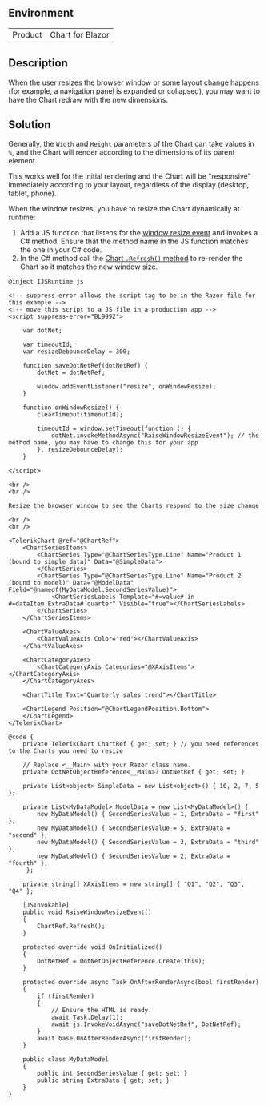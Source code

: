 
## Environment

<table>
<tbody>
<tr>
<td>Product</td>
<td>Chart for Blazor</td>
</tr>
</tbody>
</table>

## Description

When the user resizes the browser window or some layout change happens (for example, a navigation panel is expanded or collapsed), you may want to have the Chart redraw with the new dimensions.

## Solution

Generally, the `Width` and `Height` parameters of the Chart can take values in `%`, and the Chart will render according to the dimensions of its parent element.

This works well for the initial rendering and the Chart will be "responsive" immediately according to your layout, regardless of the display (desktop, tablet, phone).

When the window resizes, you have to resize the Chart dynamically at runtime:

1. Add a JS function that listens for the [window resize event](https://developer.mozilla.org/en-US/docs/Web/API/Window/resize_event) and invokes a C# method. Ensure that the method name in the JS function matches the one in your C# code.
1. In the C# method call the [Chart `.Refresh()` method](slug:components/chart/overview#chart-reference-and-methods) to re-render the Chart so it matches the new window size.

````RAZOR
@inject IJSRuntime js

<!-- suppress-error allows the script tag to be in the Razor file for this example -->
<!-- move this script to a JS file in a production app -->
<script suppress-error="BL9992">

    var dotNet;

    var timeoutId;
    var resizeDebounceDelay = 300;

    function saveDotNetRef(dotNetRef) {
        dotNet = dotNetRef;

        window.addEventListener("resize", onWindowResize);
    }

    function onWindowResize() {
        clearTimeout(timeoutId);

        timeoutId = window.setTimeout(function () {
            dotNet.invokeMethodAsync("RaiseWindowResizeEvent"); // the method name, you may have to change this for your app
        }, resizeDebounceDelay);
    }

</script>

<br />
<br />

Resize the browser window to see the Charts respond to the size change

<br />
<br />

<TelerikChart @ref="@ChartRef">
    <ChartSeriesItems>
        <ChartSeries Type="@ChartSeriesType.Line" Name="Product 1 (bound to simple data)" Data="@SimpleData">
        </ChartSeries>
        <ChartSeries Type="@ChartSeriesType.Line" Name="Product 2 (bound to model)" Data="@ModelData" Field="@nameof(MyDataModel.SecondSeriesValue)">
            <ChartSeriesLabels Template="#=value# in #=dataItem.ExtraData# quarter" Visible="true"></ChartSeriesLabels>
        </ChartSeries>
    </ChartSeriesItems>

    <ChartValueAxes>
        <ChartValueAxis Color="red"></ChartValueAxis>
    </ChartValueAxes>

    <ChartCategoryAxes>
        <ChartCategoryAxis Categories="@XAxisItems"></ChartCategoryAxis>
    </ChartCategoryAxes>

    <ChartTitle Text="Quarterly sales trend"></ChartTitle>

    <ChartLegend Position="@ChartLegendPosition.Bottom">
    </ChartLegend>
</TelerikChart>

@code {
    private TelerikChart ChartRef { get; set; } // you need references to the Charts you need to resize

    // Replace <__Main> with your Razor class name.
    private DotNetObjectReference<__Main>? DotNetRef { get; set; }

    private List<object> SimpleData = new List<object>() { 10, 2, 7, 5 };

    private List<MyDataModel> ModelData = new List<MyDataModel>() {
        new MyDataModel() { SecondSeriesValue = 1, ExtraData = "first" },
        new MyDataModel() { SecondSeriesValue = 5, ExtraData = "second" },
        new MyDataModel() { SecondSeriesValue = 3, ExtraData = "third" },
        new MyDataModel() { SecondSeriesValue = 2, ExtraData = "fourth" },
     };

    private string[] XAxisItems = new string[] { "Q1", "Q2", "Q3", "Q4" };

    [JSInvokable]
    public void RaiseWindowResizeEvent()
    {
        ChartRef.Refresh();
    }

    protected override void OnInitialized()
    {
        DotNetRef = DotNetObjectReference.Create(this);
    }

    protected override async Task OnAfterRenderAsync(bool firstRender)
    {
        if (firstRender)
        {
            // Ensure the HTML is ready.
            await Task.Delay(1);
            await js.InvokeVoidAsync("saveDotNetRef", DotNetRef);
        }
        await base.OnAfterRenderAsync(firstRender);
    }

    public class MyDataModel
    {
        public int SecondSeriesValue { get; set; }
        public string ExtraData { get; set; }
    }
}
````
